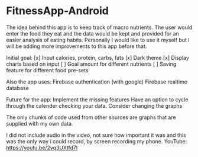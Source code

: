 # FitnessApp-Android
The idea behind this app is to keep track of macro nutrients. The user would enter the food they eat and the data would be kept and provided for an easier analysis of eating habits. Personally I would like to use it myself but I will be adding more improvements to this app before that.

Initial goal:
[x]	Input calories, protein, carbs, fats
[x]	Dark theme
[x]	Display charts based on input
[ ]	Goal amount for different nutrients
[ ]	Saving feature for different food pre-sets

Also the app uses:
Firebase authentication (with google)
Firebase realtime database

Future for the app:
Implement the missing features
Have an option to cycle through the calender checking your data.
Consider changing the graphs

The only chunks of code used from other sources are graphs that are supplied with my own data.

I did not include audio in the video, not sure how important it was and this was the only way i could record, by screen recording my phone.
YouTube: https://youtu.be/2vq3UXtfd7I
